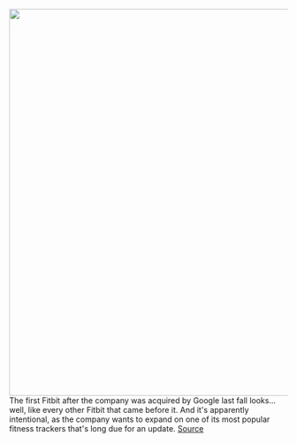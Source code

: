 <img src='https://cdn.vox-cdn.com/thumbor/rAtibNsYnBaAYKC85Uw5aw2Qtr0=/0x0:2000x1126/1200x800/filters:focal(840x403:1160x723)/cdn.vox-cdn.com/uploads/chorus_image/image/66579626/Fitbit_Charge_4_Iconic_Inbox_Black_Open_Screen_Crop_2.0.jpeg' width='700px' /><br/>
The first Fitbit after the company was acquired by Google last fall looks... well, like every other Fitbit that came before it. And it's apparently intentional, as the company wants to expand on one of its most popular fitness trackers that's long due for an update.
<a href='https://www.theverge.com/2020/3/31/21199567/fitbit-charge-4-tracker-gps-nfc-spotify-sp02-announcement-price'> Source <a/>